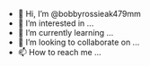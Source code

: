 - 👋 Hi, I’m @bobbyrossieak479mm
- 👀 I’m interested in ...
- 🌱 I’m currently learning ...
- 💞️ I’m looking to collaborate on ...
- 📫 How to reach me ...

<!---
bobbyrossieak479mm/bobbyrossieak479mm is a ✨ special ✨ repository because its `README.md` (this file) appears on your GitHub profile.
You can click the Preview link to take a look at your changes.
--->

